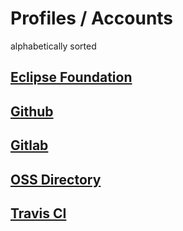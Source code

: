 # Profiles / Accounts

alphabetically sorted

## [Eclipse Foundation](https://www.eclipse.org/membership/showMember.php?member_id=1288)
## [Github](https://github.com/baloise)
## [Gitlab](https://gitlab.com/baloise)
## [OSS Directory](https://www.ossdirectory.com/oss-firmen/single/ossfirm/baloise-group)
## [Travis CI](https://travis-ci.org/baloise/)
